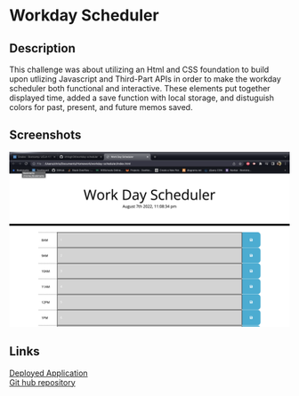 # Workday Scheduler

## Description
This challenge was about utilizing an Html and CSS foundation to build upon utlizing Javascript and Third-Part APIs in order to make the workday scheduler both functional and interactive. These elements put together displayed time, added a save function with local storage, and distuguish colors for past, present, and future memos saved. 

## Screenshots

![alt screen shot](Screen%20Shot%202022-08-07%20at%2011.08.42%20PM.png)


## Links
[Deployed Application](https://chrisgtr34.github.io/workday-scheduler/)
</br>
[Git hub repository](https://github.com/chrisgtr34/workday-scheduler)